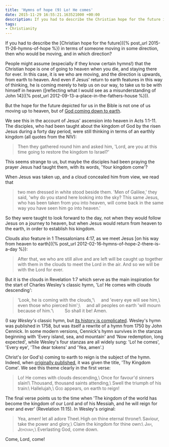 ```yaml
---
title: 'Hymns of hope (9) Lo! He comes'
date: 2015-11-29 16:55:21.163521000 +00:00
description: If you had to describe the Christian hope for the future in terms of someone moving in some direction, then who would be moving, and in which direction?
tags:
- Christianity
---
```

If you had to describe the [Christian hope for the future]({% post_url 2015-11-26-hymns-of-hope %}) in terms of someone moving in some direction, then who would be moving, and in which direction?

People might assume (especially if they know certain hymns!) that the Christian hope is one of going to heaven when you die, and staying there for ever. In this case, it is we who are moving, and the direction is upwards, from earth to heaven. And even if Jesus' return to earth features in this way of thinking, he is coming merely to help us on our way, to take us to be with himself in heaven ([reflecting what I would see as a misunderstanding of John 14]({% post_url 2012-09-13-a-place-in-the-fathers-house %})).

But the hope for the future depicted for us in the Bible is not one of us moving up to heaven, but of [God coming down to earth](http://blog.jakebelder.com/post/the-pattern-of-redemption-is-the-descent-of-god/).

We see this in the account of Jesus' ascension into heaven in Acts 1:1-11. The disciples, who had been taught about the kingdom of God by the risen Jesus during a forty day period, were still thinking in terms of an earthly kingdom (all quotes from the NIV):

> Then they gathered round him and asked him, 'Lord, are you at this time going to restore the kingdom to Israel?'

This seems strange to us, but maybe the disciples had been praying the prayer Jesus had taught them, with its words, 'Your kingdom come'?

When Jesus was taken up, and a cloud concealed him from view, we read that

> two men dressed in white stood beside them. 'Men of Galilee,' they said, 'why do you stand here looking into the sky? This same Jesus, who has been taken from you into heaven, will come back in the same way you have seen him go into heaven.'

So they were taught to look forward to the day, not when they would follow Jesus on a journey to heaven, but when Jesus would return from heaven to the earth, in order to establish his kingdom.

Clouds also feature in 1 Thessalonians 4:17, as we meet Jesus [on his way from heaven to earth]({% post_url 2012-02-16-hymns-of-hope-2-there-is-a-day %}):

> After that, we who are still alive and are left will be caught up together with them in the clouds to meet the Lord in the air. And so we will be with the Lord for ever.

But it is the clouds in Revelation 1:7 which serve as the main inspiration for the start of Charles Wesley's classic hymn, 'Lo! He comes with clouds descending':

> 'Look, he is coming with the clouds,'\\
> &nbsp;&nbsp;&nbsp;&nbsp;and 'every eye will see him,\\
> even those who pierced him';\\
> &nbsp;&nbsp;&nbsp;&nbsp;and all peoples on earth 'will mourn because of him.'\\
> &nbsp;&nbsp;&nbsp;&nbsp;&nbsp;&nbsp;&nbsp;&nbsp;So shall it be! Amen.

(I say _Wesley's_ classic hymn, but [its history is complicated](http://www.hymnary.org/text/lo_he_comes_with_clouds_descending_once#notes). Wesley's hymn was published in 1758, but was itself a rewrite of a hymn from 1750 by John Cennick. In some modern versions, Cennick's hymn survives in the stanzas beginning with 'Every island, sea, and mountain' and 'Now redemption, long expected', while Wesley's four stanzas are all widely sung: 'Lo! he comes', 'Every eye', 'The dear tokens' and 'Yea, amen'.)

Christ's (or God's) coming to earth to reign is the subject of the hymn. Indeed, when [originally published](https://archive.org/stream/intercess00wesl#page/32/mode/2up), it was given the title, 'Thy Kingdom Come'. We see this theme clearly in the first verse:

> Lo! He comes with clouds descending,\\
> Once for favour'd sinners slain!\\
> Thousand, thousand saints attending,\\
> Swell the triumph of his train:\\
> Hallelujah,\\
> G<span style="font-variant:small-caps">od</span> appears, on earth to reign!

The final verse points us to the time when 'The kingdom of the world has become the kingdom of our Lord and of his Messiah, and he will reign for ever and ever' (Revelation 11:15). In Wesley's original:

> Yea, amen! let all adore Thee\\
> High on thine eternal throne!\\
> Saviour, take the power and glory,\\
> Claim the kingdom for thine own:\\
> J<span style="font-variant:small-caps">ah</span>, J<span style="font-variant:small-caps">ehovah</span>,\\
> Everlasting God, come down.

Come, Lord, come!
